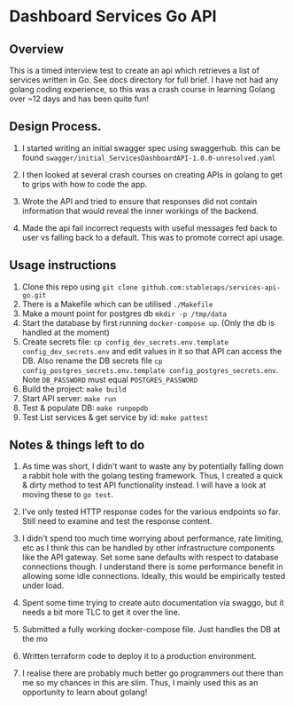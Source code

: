 # Dashboard Services Go API

## Overview
This is a timed interview test to create an api which retrieves a list of services written in Go. See docs directory for full brief. I have not had any golang coding experience, so this was a crash course in learning Golang over ~12 days and has been quite fun!


## Design Process.

1. I started writing an initial swagger spec using swaggerhub. this can be found `swagger/initial_ServicesDashboardAPI-1.0.0-unresolved.yaml`

2. I then looked at several crash courses on creating APIs in golang to get to grips with how to code the app.

3. Wrote the API and tried to ensure that responses did not contain information that would reveal the inner workings of the backend.

4. Made the api fail incorrect requests with useful messages fed back to user vs falling back to a default. This was to promote correct api usage.


## Usage instructions
1. Clone this repo using `git clone github.com:stablecaps/services-api-go.git`
2. There is a Makefile which can be utilised `./Makefile`
3. Make a mount point for postgres db `mkdir -p /tmp/data`
4. Start the database by first running `docker-compose up`. (Only the db is handled at the moment)
5. Create secrets file: `cp config_dev_secrets.env.template config_dev_secrets.env` and edit values in it so that API can access the DB. Also rename the DB secrets file `cp config_postgres_secrets.env.template config_postgres_secrets.env`. Note `DB_PASSWORD` must equal `POSTGRES_PASSWORD`
6. Build the project: `make build`
7. Start API server: `make run`
8. Test & populate DB: `make runpopdb`
9. Test List services & get service by id: `make pattest`



## Notes & things left to do
1. As time was short, I didn't want to waste any by potentially falling down a rabbit hole with the golang testing framework. Thus,  I created a quick & dirty method to test API functionality instead. I will have a look at moving these to `go test`.

2. I've only tested HTTP response codes for the various endpoints so far. Still need to examine and test the response content.

3. I didn't spend too much time worrying about performance, rate limiting, etc as I think this can be handled by other infrastructure components like the API gateway. Set some sane defaults with respect to database connections though. I understand there is some performance benefit in allowing some idle connections. Ideally, this would be empirically tested under load.

4. Spent some time trying to create auto documentation via swaggo, but it needs a bit more TLC to get it over the line.

5. Submitted a fully working docker-compose file. Just handles the DB at the mo

6. Written terraform code to deploy it to a production environment.

7. I realise there are probably much better go programmers out there than me so my chances in this are slim. Thus, I mainly used this as an opportunity to learn about golang!